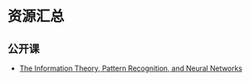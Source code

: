 # 资源汇总

## 公开课

- [The Information Theory, Pattern Recognition, and Neural Networks](https://www.inference.org.uk/itprnn/)